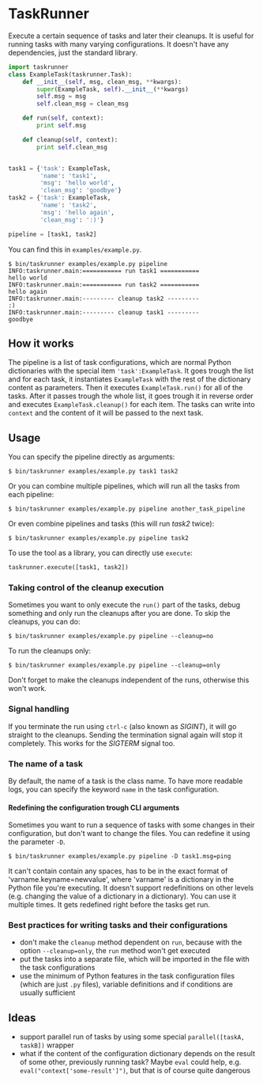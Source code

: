 # TaskRunner

Execute a certain sequence of tasks and later their cleanups. It is useful for
running tasks with many varying configurations. It doesn't have any
dependencies, just the standard library.

```python
import taskrunner
class ExampleTask(taskrunner.Task):
    def __init__(self, msg, clean_msg, **kwargs):
        super(ExampleTask, self).__init__(**kwargs)
        self.msg = msg
        self.clean_msg = clean_msg

    def run(self, context):
        print self.msg

    def cleanup(self, context):
        print self.clean_msg


task1 = {'task': ExampleTask,
         'name': 'task1',
         'msg': 'hello world',
         'clean_msg': 'goodbye'}
task2 = {'task': ExampleTask,
         'name': 'task2',
         'msg': 'hello again',
         'clean_msg': ':)'}

pipeline = [task1, task2]
```

You can find this in `examples/example.py`.

    $ bin/taskrunner examples/example.py pipeline
    INFO:taskrunner.main:=========== run task1 ===========
    hello world
    INFO:taskrunner.main:=========== run task2 ===========
    hello again
    INFO:taskrunner.main:--------- cleanup task2 ---------
    :)
    INFO:taskrunner.main:--------- cleanup task1 ---------
    goodbye

## How it works

The pipeline is a list of task configurations, which are normal Python
dictionaries with the special item `'task':ExampleTask`. It goes trough the
list and for each task, it instantiates `ExampleTask` with the rest of the
dictionary content as parameters. Then it executes `ExampleTask.run()` for all
of the tasks. After it passes trough the whole list, it goes trough it in
reverse order and executes `ExampleTask.cleanup()` for each item. The tasks can
write into `context` and the content of it will be passed to the next task.

## Usage

You can specify the pipeline directly as arguments:

    $ bin/taskrunner examples/example.py task1 task2

Or you can combine multiple pipelines, which will run all the tasks from each
pipeline:

    $ bin/taskrunner examples/example.py pipeline another_task_pipeline

Or even combine pipelines and tasks (this will run *task2* twice):

    $ bin/taskrunner examples/example.py pipeline task2

To use the tool as a library, you can directly use `execute`:

```python
taskrunner.execute([task1, task2])
```

### Taking control of the cleanup execution

Sometimes you want to only execute the `run()` part of the tasks, debug
something and only run the cleanups after you are done. To skip the cleanups,
you can do:

    $ bin/taskrunner examples/example.py pipeline --cleanup=no

To run the cleanups only:

    $ bin/taskrunner examples/example.py pipeline --cleanup=only

Don't forget to make the cleanups independent of the runs, otherwise this won't
work.

### Signal handling

If you terminate the run using `ctrl-c` (also known as *SIGINT*), it will go
straight to the cleanups.  Sending the termination signal again will stop it
completely. This works for the *SIGTERM* signal too.

### The name of a task

By default, the name of a task is the class name. To have more readable logs,
you can specify the keyword `name` in the task configuration.

#### Redefining the configuration trough CLI arguments

Sometimes you want to run a sequence of tasks with some changes in their
configuration, but don't want to change the files. You can redefine it using
the parameter `-D`.

    $ bin/taskrunner examples/example.py pipeline -D task1.msg=ping

It can't contain contain any spaces, has to be in the exact format of
'varname.keyname=newvalue', where 'varname' is a dictionary in the Python file
you're executing. It doesn't support redefinitions on other levels (e.g.
changing the value of a dictionary in a dictionary).  You can use it multiple
times. It gets redefined right before the tasks get run.

### Best practices for writing tasks and their configurations
* don't make the `cleanup` method dependent on `run`, because with the
  option `--cleanup=only`, the `run` method won't get executed
* put the tasks into a separate file, which will be imported in the file with
  the task configurations
* use the minimum of Python features in the task configuration files (which are
  just `.py` files), variable definitions and if conditions are usually
  sufficient

## Ideas

* support parallel run of tasks by using some special
  `parallel([taskA, taskB])` wrapper
* what if the content of the configuration dictionary depends on the result of
  some other, previously running task? Maybe `eval` could help, e.g.
  `eval("context['some-result']")`, but that is of course quite dangerous
